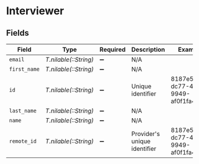 # Interviewer


## Fields

| Field                                | Type                                 | Required                             | Description                          | Example                              |
| ------------------------------------ | ------------------------------------ | ------------------------------------ | ------------------------------------ | ------------------------------------ |
| `email`                              | *T.nilable(::String)*                | :heavy_minus_sign:                   | N/A                                  |                                      |
| `first_name`                         | *T.nilable(::String)*                | :heavy_minus_sign:                   | N/A                                  |                                      |
| `id`                                 | *T.nilable(::String)*                | :heavy_minus_sign:                   | Unique identifier                    | 8187e5da-dc77-475e-9949-af0f1fa4e4e3 |
| `last_name`                          | *T.nilable(::String)*                | :heavy_minus_sign:                   | N/A                                  |                                      |
| `name`                               | *T.nilable(::String)*                | :heavy_minus_sign:                   | N/A                                  |                                      |
| `remote_id`                          | *T.nilable(::String)*                | :heavy_minus_sign:                   | Provider's unique identifier         | 8187e5da-dc77-475e-9949-af0f1fa4e4e3 |